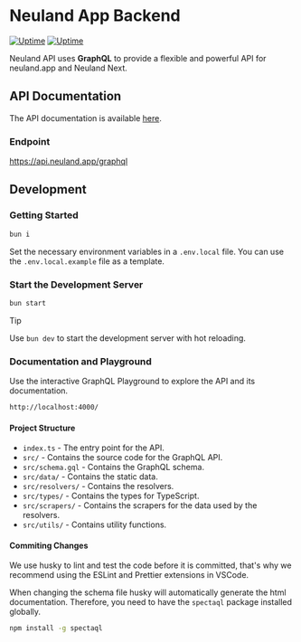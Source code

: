 # Neuland App Backend

[![Uptime](https://status.neuland.app/api/badge/6/uptime/24)](https://status.neuland.app)
[![Uptime](https://status.neuland.app/api/badge/6/avg-response/24)](https://status.neuland.app)

Neuland API uses **GraphQL** to provide a flexible and powerful API for neuland.app and Neuland Next.

## API Documentation

The API documentation is available [here](https://api.neuland.app/).

### Endpoint

https://api.neuland.app/graphql

## Development

### Getting Started

```bash
bun i
```

Set the necessary environment variables in a `.env.local` file.
You can use the `.env.local.example` file as a template.

### Start the Development Server

```bash
bun start
```

> [!TIP]
> Use `bun dev` to start the development server with hot reloading.

### Documentation and Playground

Use the interactive GraphQL Playground to explore the API and its documentation.

```bash
http://localhost:4000/
```

#### Project Structure

-   `index.ts` - The entry point for the API.
-   `src/` - Contains the source code for the GraphQL API.
-   `src/schema.gql` - Contains the GraphQL schema.
-   `src/data/` - Contains the static data.
-   `src/resolvers/` - Contains the resolvers.
-   `src/types/` - Contains the types for TypeScript.
-   `src/scrapers/` - Contains the scrapers for the data used by the resolvers.
-   `src/utils/` - Contains utility functions.

#### Commiting Changes

We use husky to lint and test the code before it is committed, that's why we recommend using the ESLint and Prettier extensions in VSCode.

When changing the schema file husky will automatically generate the html documentation. Therefore, you need to have the `spectaql` package installed globally.

```bash
npm install -g spectaql
```
